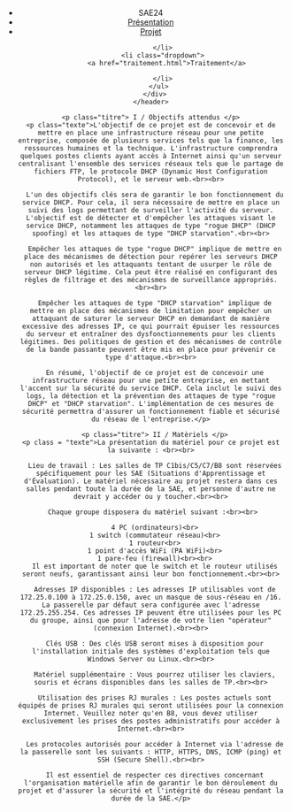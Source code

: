 <!DOCTYPE html>
<html lang="fr">
<head>
  <meta charset="UTF-8">
  <meta name="viewport" content="width=device-width, initial-scale=1.0">
  <title>Projet SAE 24</title>
  <link rel="stylesheet" href="style.css">
  <script src="fonction.js"></script>
</head>
<body>
  
<header>
    <div class="navbar">
        <ul>
          <li>
            <a><p1>SAE24</p1></a>
          </li>
          <li class="dropdown">
            <a href="Site.html">Présentation</a>
          </li>
          <li class="dropdown">
            <a href="Projet.html">Projet</a>
            
          </li>
          <li class="dropdown">
            <a href="traitement.html">Traitement</a>
            
          </li>
        </ul>
      </div>
    </header>

    <p class="titre"> I / Objectifs attendus </p>
    <p class="texte">L'objectif de ce projet est de concevoir et de mettre en place une infrastructure réseau pour une petite entreprise, composée de plusieurs services tels que la finance, les ressources humaines et la technique. L'infrastructure comprendra quelques postes clients ayant accès à Internet ainsi qu'un serveur centralisant l'ensemble des services réseaux tels que le partage de fichiers FTP, le protocole DHCP (Dynamic Host Configuration Protocol), et le serveur web.<br><br>

      L'un des objectifs clés sera de garantir le bon fonctionnement du service DHCP. Pour cela, il sera nécessaire de mettre en place un suivi des logs permettant de surveiller l'activité du serveur. L'objectif est de détecter et d'empêcher les attaques visant le service DHCP, notamment les attaques de type "rogue DHCP" (DHCP spoofing) et les attaques de type "DHCP starvation".<br><br>
      
      Empêcher les attaques de type "rogue DHCP" implique de mettre en place des mécanismes de détection pour repérer les serveurs DHCP non autorisés et les attaquants tentant de usurper le rôle de serveur DHCP légitime. Cela peut être réalisé en configurant des règles de filtrage et des mécanismes de surveillance appropriés.<br><br>
      
      Empêcher les attaques de type "DHCP starvation" implique de mettre en place des mécanismes de limitation pour empêcher un attaquant de saturer le serveur DHCP en demandant de manière excessive des adresses IP, ce qui pourrait épuiser les ressources du serveur et entraîner des dysfonctionnements pour les clients légitimes. Des politiques de gestion et des mécanismes de contrôle de la bande passante peuvent être mis en place pour prévenir ce type d'attaque.<br><br>
      
      En résumé, l'objectif de ce projet est de concevoir une infrastructure réseau pour une petite entreprise, en mettant l'accent sur la sécurité du service DHCP. Cela inclut le suivi des logs, la détection et la prévention des attaques de type "rogue DHCP" et "DHCP starvation". L'implémentation de ces mesures de sécurité permettra d'assurer un fonctionnement fiable et sécurisé du réseau de l'entreprise.</p>
   
      <p class="titre"> II / Matèriels </p>
    <p class = "texte">La présentation du matériel pour ce projet est la suivante : <br><br>

      Lieu de travail : Les salles de TP C1bis/C5/C7/B8 sont réservées spécifiquement pour les SAE (Situations d'Apprentissage et d'Évaluation). Le matériel nécessaire au projet restera dans ces salles pendant toute la durée de la SAE, et personne d'autre ne devrait y accéder ou y toucher.<br><br>
      
     Chaque groupe disposera du matériel suivant :<br><br>
      
      4 PC (ordinateurs)<br>
      1 switch (commutateur réseau)<br>
      1 routeur<br>
      1 point d'accès WiFi (PA WiFi)<br>
      1 pare-feu (firewall)<br><br>
      Il est important de noter que le switch et le routeur utilisés seront neufs, garantissant ainsi leur bon fonctionnement.<br><br>
      
      Adresses IP disponibles : Les adresses IP utilisables vont de 172.25.0.100 à 172.25.0.150, avec un masque de sous-réseau en /16. La passerelle par défaut sera configurée avec l'adresse 172.25.255.254. Ces adresses IP peuvent être utilisées pour les PC du groupe, ainsi que pour l'adresse de votre lien "opérateur" (connexion Internet).<br><br>
      
      Clés USB : Des clés USB seront mises à disposition pour l'installation initiale des systèmes d'exploitation tels que Windows Server ou Linux.<br><br>
      
      Matériel supplémentaire : Vous pourrez utiliser les claviers, souris et écrans disponibles dans les salles de TP.<br><br>
      
      Utilisation des prises RJ murales : Les postes actuels sont équipés de prises RJ murales qui seront utilisées pour la connexion Internet. Veuillez noter qu'en B8, vous devez utiliser exclusivement les prises des postes administratifs pour accéder à Internet.<br><br>
      
      Les protocoles autorisés pour accéder à Internet via l'adresse de la passerelle sont les suivants : HTTP, HTTPS, DNS, ICMP (ping) et SSH (Secure Shell).<br><br>
      
      Il est essentiel de respecter ces directives concernant l'organisation matérielle afin de garantir le bon déroulement du projet et d'assurer la sécurité et l'intégrité du réseau pendant la durée de la SAE.</p>
    
  </body>
</html>
    
    


  

  
